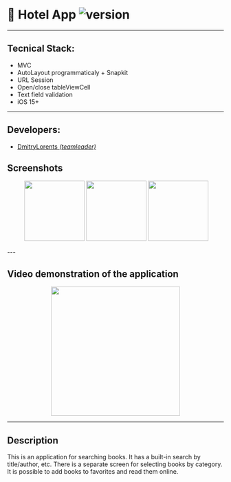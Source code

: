 # 🏨 Hotel App ![version](https://img.shields.io/badge/v1.0-release-green?link=release)

---

## Tecnical Stack:

* MVC
* AutoLayout programmaticaly + Snapkit
* URL Session
* Open/close tableViewCell
* Text field validation
* iOS 15+

---

## Developers:

* [DmitryLorents *(teamleader)*](https://github.com/DmitryLorents)


## Screenshots
<p align="center">
<img src=""/> <img src="" width="140"/>  <img src="" width="140"/> <img src="" width="140"/> 
</p>
---

## Video demonstration of the application

<p align="center">
  <img src="https://github.com/DmitryLorents/HotelApp/blob/main/HotelApp/SupportingFiles/Assets.xcassets/Readme/VideoDemonstration.dataset/VideoDemonstration.gif" width="300"/>
</p>


---

## Description

This is an application for searching books. It has a built-in search by title/author, etc. There is a separate screen for selecting books by category. It is possible to add books to favorites and read them online.
